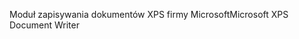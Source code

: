 <span data-ttu-id="10514-101">Moduł zapisywania dokumentów XPS firmy Microsoft</span><span class="sxs-lookup"><span data-stu-id="10514-101">Microsoft XPS Document Writer</span></span>